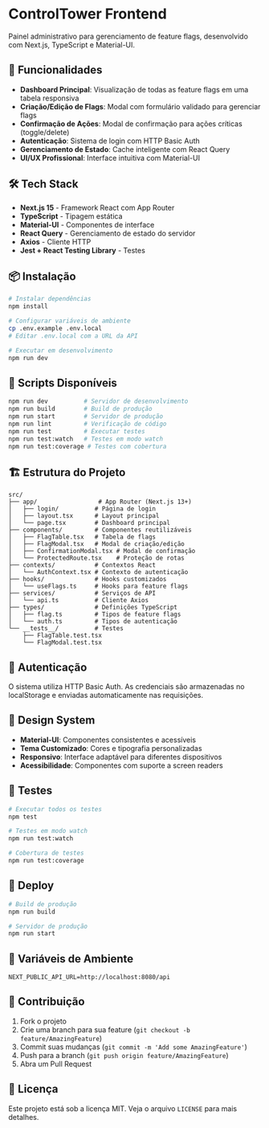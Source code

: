 # ControlTower Frontend

Painel administrativo para gerenciamento de feature flags, desenvolvido com Next.js, TypeScript e Material-UI.

## 🚀 Funcionalidades

- **Dashboard Principal**: Visualização de todas as feature flags em uma tabela responsiva
- **Criação/Edição de Flags**: Modal com formulário validado para gerenciar flags
- **Confirmação de Ações**: Modal de confirmação para ações críticas (toggle/delete)
- **Autenticação**: Sistema de login com HTTP Basic Auth
- **Gerenciamento de Estado**: Cache inteligente com React Query
- **UI/UX Profissional**: Interface intuitiva com Material-UI

## 🛠️ Tech Stack

- **Next.js 15** - Framework React com App Router
- **TypeScript** - Tipagem estática
- **Material-UI** - Componentes de interface
- **React Query** - Gerenciamento de estado do servidor
- **Axios** - Cliente HTTP
- **Jest + React Testing Library** - Testes

## 📦 Instalação

```bash
# Instalar dependências
npm install

# Configurar variáveis de ambiente
cp .env.example .env.local
# Editar .env.local com a URL da API

# Executar em desenvolvimento
npm run dev
```

## 🔧 Scripts Disponíveis

```bash
npm run dev          # Servidor de desenvolvimento
npm run build        # Build de produção
npm run start        # Servidor de produção
npm run lint         # Verificação de código
npm run test         # Executar testes
npm run test:watch   # Testes em modo watch
npm run test:coverage # Testes com cobertura
```

## 🏗️ Estrutura do Projeto

```
src/
├── app/                 # App Router (Next.js 13+)
│   ├── login/          # Página de login
│   ├── layout.tsx      # Layout principal
│   └── page.tsx        # Dashboard principal
├── components/         # Componentes reutilizáveis
│   ├── FlagTable.tsx   # Tabela de flags
│   ├── FlagModal.tsx   # Modal de criação/edição
│   ├── ConfirmationModal.tsx # Modal de confirmação
│   └── ProtectedRoute.tsx    # Proteção de rotas
├── contexts/           # Contextos React
│   └── AuthContext.tsx # Contexto de autenticação
├── hooks/              # Hooks customizados
│   └── useFlags.ts     # Hooks para feature flags
├── services/           # Serviços de API
│   └── api.ts          # Cliente Axios
├── types/              # Definições TypeScript
│   ├── flag.ts         # Tipos de feature flags
│   └── auth.ts         # Tipos de autenticação
└── __tests__/          # Testes
    ├── FlagTable.test.tsx
    └── FlagModal.test.tsx
```

## 🔐 Autenticação

O sistema utiliza HTTP Basic Auth. As credenciais são armazenadas no localStorage e enviadas automaticamente nas requisições.

## 🎨 Design System

- **Material-UI**: Componentes consistentes e acessíveis
- **Tema Customizado**: Cores e tipografia personalizadas
- **Responsivo**: Interface adaptável para diferentes dispositivos
- **Acessibilidade**: Componentes com suporte a screen readers

## 🧪 Testes

```bash
# Executar todos os testes
npm test

# Testes em modo watch
npm run test:watch

# Cobertura de testes
npm run test:coverage
```

## 🚀 Deploy

```bash
# Build de produção
npm run build

# Servidor de produção
npm run start
```

## 📝 Variáveis de Ambiente

```env
NEXT_PUBLIC_API_URL=http://localhost:8080/api
```

## 🤝 Contribuição

1. Fork o projeto
2. Crie uma branch para sua feature (`git checkout -b feature/AmazingFeature`)
3. Commit suas mudanças (`git commit -m 'Add some AmazingFeature'`)
4. Push para a branch (`git push origin feature/AmazingFeature`)
5. Abra um Pull Request

## 📄 Licença

Este projeto está sob a licença MIT. Veja o arquivo `LICENSE` para mais detalhes.